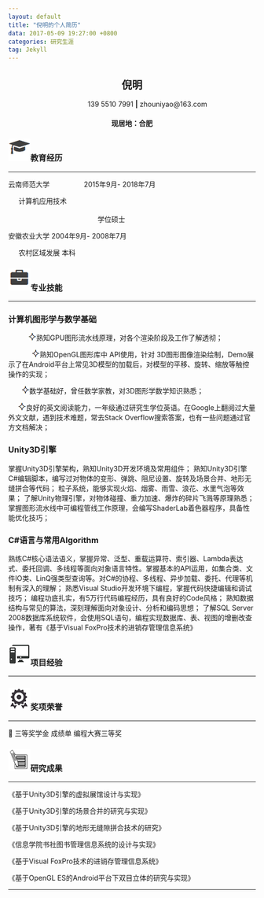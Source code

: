 ```yaml
---
layout: default
title: "倪明的个人简历"
data: 2017-05-09 19:27:00 +0800
categories: 研究生涯
tag: Jekyll
---
```


<center><h2>倪明</h2></center>
<center>&ensp;&ensp;&ensp;&ensp;&ensp;&ensp;&ensp;&ensp;&ensp;139 5510 7991 <strong>|</strong> zhouniyao@163.com</center>
<center><h4>现居地：合肥</h4></center>



<h3><img src="/styles/images/me/education.png" alt="倪明的中文简历">教育经历</h3>

---
云南师范大学&ensp;&ensp;&ensp;&ensp;&ensp;&ensp;&ensp;&ensp;&ensp;&ensp;2015年9月- 2018年7月 

&ensp;&ensp;&ensp;计算机应用技术 &ensp;&ensp;&ensp;&ensp;&ensp;&ensp;&ensp;&ensp;&ensp;&ensp;&ensp;&ensp;&ensp;&ensp;&ensp;&ensp;&ensp;&ensp;&ensp;&ensp;&ensp;&ensp;&ensp;&ensp;&ensp;&ensp;&ensp;&ensp;&ensp;&ensp;&ensp;&ensp;&ensp;&ensp;&ensp;&ensp;&ensp;&ensp;&ensp;&ensp;&ensp;&ensp;&ensp;&ensp;&ensp;&ensp;&ensp;&ensp;&ensp;&ensp;&ensp;&ensp;&ensp;&ensp;&ensp;&ensp;&ensp;&ensp;&ensp;&ensp;&ensp;&ensp;&ensp;&ensp;&ensp;&ensp;&ensp;&ensp;&ensp;&ensp;&ensp;&ensp;&ensp;&ensp;&ensp;&ensp;&ensp;&ensp;&ensp;&ensp;&ensp;&ensp;&ensp;&ensp;&ensp;&ensp;&ensp;&ensp;&ensp;&ensp;&ensp;&ensp;&ensp;&ensp;&ensp;&ensp;&ensp;&ensp;学位硕士
 
 
安徽农业大学                                              2004年9月- 2008年7月

&ensp;&ensp;&ensp;农村区域发展                                                               本科
<h3><img src="/styles/images/me/skill.png" alt="倪明的中文简历">专业技能</h3>

---

### 计算机图形学与数学基础    
&ensp;&ensp;&ensp;&ensp;&ensp;&ensp;<img src="/styles/images/me/fuhao.png" alt="倪明中文简历">熟知GPU图形流水线原理，对各个渲染阶段及工作了解透彻； 

&ensp;&ensp;&ensp;&ensp;&ensp;&ensp;&ensp;<img src="/styles/images/me/fuhao.png" alt="倪明中文简历">熟知OpenGL图形库中 API使用，针对 3D图形图像渲染绘制，Demo展示了在Android平台上常见3D模型的加载后，对模型的平移、旋转、缩放等触控操作的实现；

&ensp;&ensp;&ensp;&ensp;<img src="/styles/images/me/fuhao.png" alt="倪明中文简历">数学基础好，曾任数学家教，对3D图形学数学知识熟悉；

&ensp;&ensp;&ensp;<img src="/styles/images/me/fuhao.png" alt="倪明中文简历">良好的英文阅读能力，一年级通过研究生学位英语。在Google上翻阅过大量外文文献，遇到技术难题，常去Stack Overflow搜索答案，也有一些问题通过官方文档解决；

### Unity3D引擎                                               
掌握Unity3D引擎架构，熟知Unity3D开发环境及常用组件；
熟知Unity3D引擎C#编辑脚本，编写过对物体的变形、弹跳、阻尼设置、旋转及场景合并、地形无缝拼合等代码；
粒子系统，能够实现火焰、烟雾、雨雪、浪花、水里气泡等效果；
了解Unity物理引擎，对物体碰撞、重力加速、爆炸的碎片飞溅等原理熟悉；
掌握图形流水线中可编程管线工作原理，会编写ShaderLab着色器程序，具备性能优化技巧；
### C#语言与常用Algorithm  
熟练C#核心语法语义，掌握异常、泛型、重载运算符、索引器、Lambda表达式、委托回调、多线程等面向对象语言特性。掌握基本的API运用，如集合类、文件IO类、LinQ强类型查询等。对C#的协程、多线程、异步加载、委托、代理等机制有深入的理解；
熟悉Visual Studio开发环境下编程，掌握代码快捷编辑和调试技巧；
编程功底扎实，有5万行代码编程经历，具有良好的Code风格；
熟知数据结构与常见的算法，深刻理解面向对象设计、分析和编码思想；
了解SQL Server 2008数据库系统软件，会使用SQL语句，编程实现数据库、表、视图的增删改查操作，著有《基于Visual FoxPro技术的进销存管理信息系统》    


<h3><img src="/styles/images/me/computer.png" alt="倪明中文简历">项目经验</h3>

---


<h3><img src="/nm_icon/honor.png" alt="我">奖项荣誉</h3>

---

	三等奖学金	成绩单	编程大赛三等奖

<h3><img src="/styles/images/me/thesis.png" alt="倪明中文简历">研究成果</h3>

---

《基于Unity3D引擎的虚拟展馆设计与实现》

《基于Unity3D引擎的场景合并的研究与实现》

《基于Unity3D引擎的地形无缝隙拼合技术的研究》

《信息学院书社图书管理信息系统的设计与实现》

《基于Visual FoxPro技术的进销存管理信息系统》

《基于OpenGL ES的Android平台下双目立体的研究与实现》



----------


